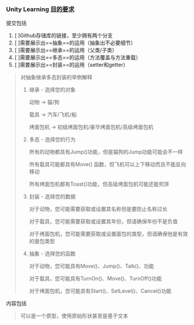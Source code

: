 ### Unity Learning [目的要求](https://learn.unity.com/tutorial/submission-programming-theory-in-action?language=en&labelRequired=true&pathwayId=5f7e17e1edbc2a5ec21a20af&missionId=5f779f1eedbc2a00201f3e5e#)

提交包括

1. [  ]Github存储库的链接，至少拥有两个分支
2. [  ]需要展示出==抽象==的运用（抽象出不必要细节）
3. [  ]需要展示出==继承==的运用（父类/子类）
4. [  ]需要展示出==多态==的运用（方法覆盖与方法重载）
5. [  ]需要展示出==封装==的运用（setter和getter）

> 对抽象继承多态封装的举例解释
>
> 1. 继承 - 选择您的对象
>
>    动物 -> 猫/狗
>
>    载具 -> 汽车/飞机/船
>
>    烤面包机 -> 初级烤面包机/豪华烤面包机/高级烤面包机
>
> 2. 多态 - 选择您的行为
>
>    所有的动物都具有Jump()功能，但是猫狗的Jump功能可能会不一样
>
>    所有载具可能都具有Move() 函数，但飞机可以上下移动而且不能反向移动
>
>    所有烤面包机都有Toast()功能，但高级烤面包机可能还能煎饼
>
> 3. 封装 - 选择您的数据
>
>    对于动物，您可能需要获取或设置其名称但是要防止名称过长
>
>    对于载具，您可能需要获取或设置其年份，但请确保年份不是负值
>
>    对于烤面包机，您可能需要获取或设置面包的类型，但请确保他是有效的面包类型
>
> 4. 抽象 - 选择您的函数
>
>    对于动物，您可能具有Move()、Jump()、Talk()、功能
>
>    对于载具，您可能具有TurnOn()、Move()、TurnOff()功能
>
>    对于烤面包机，您可能具有Start()、SetLevel()、Cancel()功能

内容包括

> 可以是一个原型，使用原始形状甚至是基于文本










